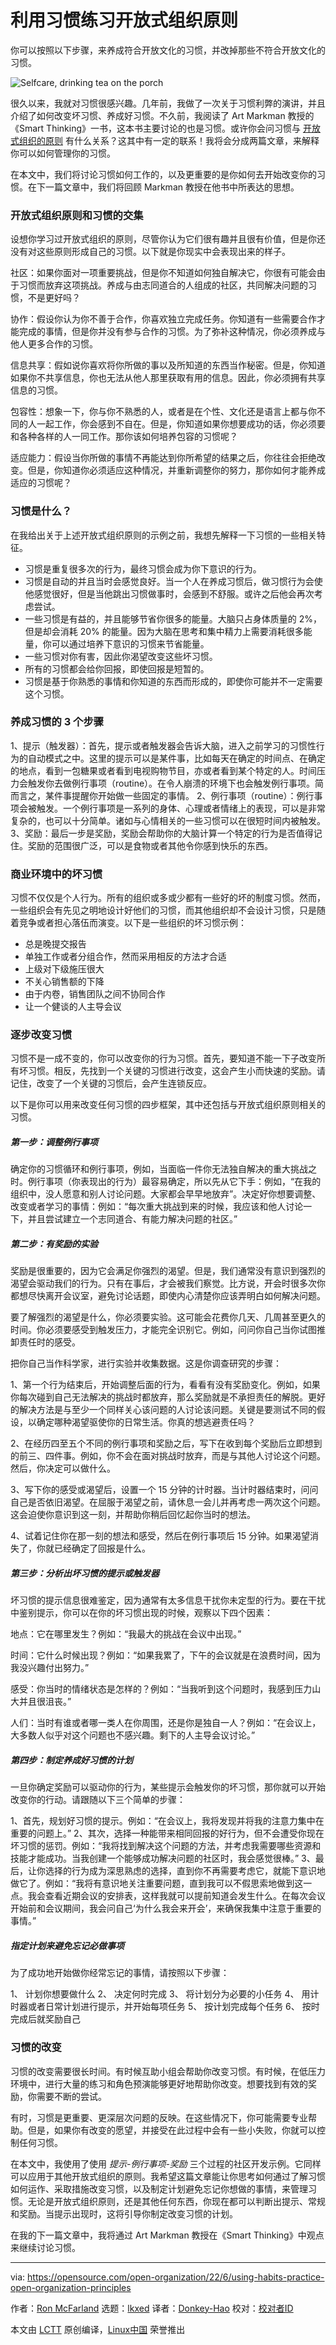[#]: subject: "Using habits to practice open organization principles"
[#]: via: "https://opensource.com/open-organization/22/6/using-habits-practice-open-organization-principles"
[#]: author: "Ron McFarland https://opensource.com/users/ron-mcfarland"
[#]: collector: "lkxed"
[#]: translator: "Donkey-Hao"
[#]: reviewer: " "
[#]: publisher: " "
[#]: url: " "

利用习惯练习开放式组织原则
======
你可以按照以下步骤，来养成符合开放文化的习惯，并改掉那些不符合开放文化的习惯。

![Selfcare, drinking tea on the porch][1]

很久以来，我就对习惯很感兴趣。几年前，我做了一次关于习惯利弊的演讲，并且介绍了如何改变坏习惯、养成好习惯。不久前，我阅读了 Art Markman 教授的 《Smart Thinking》一书，这本书主要讨论的也是习惯。或许你会问习惯与 [开放式组织的原则][2] 有什么关系？这其中有一定的联系！我将会分成两篇文章，来解释你可以如何管理你的习惯。

在本文中，我们将讨论习惯如何工作的，以及更重要的是你如何去开始改变你的习惯。在下一篇文章中，我们将回顾 Markman 教授在他书中所表达的思想。

### 开放式组织原则和习惯的交集

设想你学习过开放式组织的原则，尽管你认为它们很有趣并且很有价值，但是你还没有对这些原则形成自己的习惯。以下就是你现实中会表现出来的样子。

社区：如果你面对一项重要挑战，但是你不知道如何独自解决它，你很有可能会由于习惯而放弃这项挑战。养成与由志同道合的人组成的社区，共同解决问题的习惯，不是更好吗？

协作：假设你认为你不善于合作，你喜欢独立完成任务。你知道有一些需要合作才能完成的事情，但是你并没有参与合作的习惯。为了弥补这种情况，你必须养成与他人更多合作的习惯。

信息共享：假如说你喜欢将你所做的事以及所知道的东西当作秘密。但是，你知道如果你不共享信息，你也无法从他人那里获取有用的信息。因此，你必须拥有共享信息的习惯。

包容性：想象一下，你与你不熟悉的人，或者是在个性、文化还是语言上都与你不同的人一起工作，你会感到不自在。但是，你知道如果你想要成功的话，你必须要和各种各样的人一同工作。那你该如何培养包容的习惯呢？

适应能力：假设当你所做的事情不再能达到你所希望的结果之后，你往往会拒绝改变。但是，你知道你必须适应这种情况，并重新调整你的努力，那你如何才能养成适应的习惯呢？

### 习惯是什么？

在我给出关于上述开放式组织原则的示例之前，我想先解释一下习惯的一些相关特征。

* 习惯是重复很多次的行为，最终习惯会成为你下意识的行为。
* 习惯是自动的并且当时会感觉良好。当一个人在养成习惯后，做习惯行为会使他感觉很好，但是当他跳出习惯做事时，会感到不舒服。或许之后他会再次考虑尝试。
* 一些习惯是有益的，并且能够节省你很多的能量。大脑只占身体质量的 2%，但是却会消耗 20% 的能量。因为大脑在思考和集中精力上需要消耗很多能量，你可以通过培养下意识的习惯来节省能量。
* 一些习惯对你有害，因此你渴望改变这些坏习惯。
* 所有的习惯都会给你回报，即使回报是短暂的。
* 习惯是基于你熟悉的事情和你知道的东西而形成的，即使你可能并不一定需要这个习惯。

### 养成习惯的 3 个步骤

1、提示（触发器）：首先，提示或者触发器会告诉大脑，进入之前学习的习惯性行为的自动模式之中。这里的提示可以是某件事，比如每天在确定的时间点、在确定的地点，看到一包糖果或者看到电视购物节目，亦或者看到某个特定的人。时间压力会触发你去做例行事项（routine）。在令人崩溃的环境下也会触发例行事项。简而言之，某件事提醒你开始做一些固定的事情。
2、例行事项（routine）：例行事项会被触发。一个例行事项是一系列的身体、心理或者情绪上的表现，可以是非常复杂的，也可以十分简单。诸如与心情相关的一些习惯可以在很短时间内被触发。
3、奖励：最后一步是奖励，奖励会帮助你的大脑计算一个特定的行为是否值得记住。奖励的范围很广泛，可以是食物或者其他令你感到快乐的东西。

### 商业环境中的坏习惯

习惯不仅仅是个人行为。所有的组织或多或少都有一些好的坏的制度习惯。然而，一些组织会有先见之明地设计好他们的习惯，而其他组织却不会设计习惯，只是随着竞争或者担心落伍而演变。以下是一些组织的坏习惯示例：

* 总是晚提交报告
* 单独工作或者分组合作，然而采用相反的方法才合适
* 上级对下级施压很大
* 不关心销售额的下降
* 由于内卷，销售团队之间不协同合作
* 让一个健谈的人主导会议

### 逐步改变习惯

习惯不是一成不变的，你可以改变你的行为习惯。首先，要知道不能一下子改变所有坏习惯。相反，先找到一个关键的习惯进行改变，这会产生小而快速的奖励。请记住，改变了一个关键的习惯后，会产生连锁反应。

以下是你可以用来改变任何习惯的四步框架，其中还包括与开放式组织原则相关的习惯。

##### 第一步：调整例行事项

确定你的习惯循环和例行事项，例如，当面临一件你无法独自解决的重大挑战之时。例行事项（你表现出的行为）最容易确定，所以先从它下手：例如，“在我的组织中，没人愿意和别人讨论问题。大家都会早早地放弃”。决定好你想要调整、改变或者学习的事情：例如：“每次重大挑战到来的时候，我应该和他人讨论一下，并且尝试建立一个志同道合、有能力解决问题的社区。”

##### 第二步：有奖励的实验

奖励是很重要的，因为它会满足你强烈的渴望。但是，我们通常没有意识到强烈的渴望会驱动我们的行为。只有在事后，才会被我们察觉。比方说，开会时很多次你都想尽快离开会议室，避免讨论话题，即使内心清楚你应该弄明白如何解决问题。

要了解强烈的渴望是什么，你必须要实验。这可能会花费你几天、几周甚至更久的时间。你必须要感受到触发压力，才能完全识别它。例如，问问你自己当你试图推卸责任时的感受。

把你自己当作科学家，进行实验并收集数据。这是你调查研究的步骤：

1、第一个行为结束后，开始调整后面的行为，看看有没有奖励变化。例如，如果你每次碰到自己无法解决的挑战时都放弃，那么奖励就是不承担责任的解脱。更好的解决方法是与至少一个同样关心该问题的人讨论该问题。关键是要测试不同的假设，以确定哪种渴望驱使你的日常生活。你真的想逃避责任吗？

2、在经历四至五个不同的例行事项和奖励之后，写下在收到每个奖励后立即想到的前三、四件事。例如，你不会在面对挑战时放弃，而是与其他人讨论这个问题。然后，你决定可以做什么。

3、写下你的感受或渴望后，设置一个 15 分钟的计时器。当计时器结束时，问问自己是否依旧渴望。在屈服于渴望之前，请休息一会儿并再考虑一两次这个问题。这会迫使你意识到这一刻，并帮助你稍后回忆起你当时的想法。

4、试着记住你在那一刻的想法和感受，然后在例行事项后 15 分钟。如果渴望消失了，你就已经确定了回报是什么。

##### 第三步：分析出坏习惯的提示或触发器

坏习惯的提示信息很难鉴定，因为通常有太多信息干扰你未定型的行为。要在干扰中鉴别提示，你可以在你的坏习惯出现的时候，观察以下四个因素：

地点：它在哪里发生？例如：“我最大的挑战在会议中出现。”

时间：它什么时候出现？例如：“如果我累了，下午的会议就是在浪费时间，因为我没兴趣付出努力。”

感受：你当时的情绪状态是怎样的？例如：“当我听到这个问题时，我感到压力山大并且很沮丧。”

人们：当时有谁或者哪一类人在你周围，还是你是独自一人？例如：“在会议上，大多数人似乎对这个问题也不感兴趣。剩下的人主导会议讨论。”

##### 第四步：制定养成好习惯的计划

一旦你确定奖励可以驱动你的行为，某些提示会触发你的坏习惯，那你就可以开始改变你的行动。请跟随以下三个简单的步骤：

1、首先，规划好习惯的提示。例如：“在会议上，我将发现并将我的注意力集中在重要的问题上。”
2、其次，选择一种能带来相同回报的好行为，但不会遭受你现在坏习惯的惩罚。例如：“我将找到解决这个问题的方法，并考虑我需要哪些资源和技能才能成功。当我创建一个能够成功解决问题的社区时，我会感觉很棒。”
3、最后，让你选择的行为成为深思熟虑的选择，直到你不再需要考虑它，就能下意识地做它了。例如：“我将有意识地关注重要问题，直到我可以不假思索地做到这一点。我会查看近期会议的安排表，这样我就可以提前知道会发生什么。在每次会议开始前和会议期间，我会问自己‘为什么我会来开会’，来确保我集中注意于重要的事情。”

##### 指定计划来避免忘记必做事项

为了成功地开始做你经常忘记的事情，请按照以下步骤：

1、 计划你想要做什么
2、 决定何时完成
3、 将计划分为必要的小任务
4、 用计时器或者日常计划进行提示，并开始每项任务
5、 按计划完成每个任务
6、 按时完成后就奖励自己

### 习惯的改变

习惯的改变需要很长时间。有时候互助小组会帮助你改变习惯。有时候，在低压力环境中，进行大量的练习和角色预演能够更好地帮助你改变。想要找到有效的奖励，你需要不断的尝试。

有时，习惯是更重要、更深层次问题的反映。在这些情况下，你可能需要专业帮助。但是，如果你有改变的愿望，并接受在此过程中会有一些小失败，你就可以控制任何习惯。

在本文中，我使用了使用 *提示-例行事项-奖励* 三个过程的社区开发示例。它同样可以应用于其他开放式组织的原则。我希望这篇文章能让你思考如何通过了解习惯如何运作、采取措施改变习惯，以及制定计划避免忘记你想做的事情，来管理习惯。无论是开放式组织原则，还是其他任何东西，你现在都可以判断出提示、常规和奖励。当提示出现时，这将引导你制定改变习惯的计划。

在我的下一篇文章中，我将通过 Art Markman 教授在《Smart Thinking》中观点来继续讨论习惯。

--------------------------------------------------------------------------------

via: https://opensource.com/open-organization/22/6/using-habits-practice-open-organization-principles

作者：[Ron McFarland][a]
选题：[lkxed][b]
译者：[Donkey-Hao](https://github.com/Donkey-Hao)
校对：[校对者ID](https://github.com/校对者ID)

本文由 [LCTT](https://github.com/LCTT/TranslateProject) 原创编译，[Linux中国](https://linux.cn/) 荣誉推出

[a]: https://opensource.com/users/ron-mcfarland
[b]: https://github.com/lkxed
[1]: https://opensource.com/sites/default/files/lead-images/coffee_tea_selfcare_wfh_porch_520.png
[2]: https://theopenorganization.org/definition/open-organization-definition/
